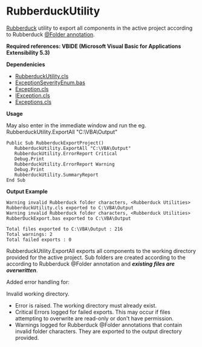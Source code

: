 # RubberduckUtility
[Rubberduck](https://rubberduckvba.com/) utility to export all components in the active project according to Rubberduck [@Folder annotation](https://github.com/rubberduck-vba/Rubberduck/wiki/Using-@Folder-Annotations). 

**Required references: VBIDE (Microsoft Visual Basic for Applications Extensibility 5.3)**

**Dependenicies**
  - [RubberduckUtility.cls](https://github.com/MarkJohnstoneGitHub/RubberduckUtility/blob/main/RubberduckUtility/RubberduckUtility.cls)
  - [ExceptionSeverityEnum.bas](https://github.com/MarkJohnstoneGitHub/RubberduckUtility/blob/main/RubberduckUtility/VBACorLib/ExceptionHandling/ExceptionSeverityEnum.bas)
  - [Exception.cls](https://github.com/MarkJohnstoneGitHub/RubberduckUtility/blob/main/RubberduckUtility/VBACorLib/ExceptionHandling/Exception.cls)
  - [IException.cls](https://github.com/MarkJohnstoneGitHub/RubberduckUtility/blob/main/RubberduckUtility/VBACorLib/ExceptionHandling/IException.cls)
  - [Exceptions.cls](https://github.com/MarkJohnstoneGitHub/RubberduckUtility/blob/main/RubberduckUtility/VBACorLib/ExceptionHandling/Exceptions.cls)

**Usage**

May also enter in the immediate window and run the eg. RubberduckUtility.ExportAll "C:\VBA\Output"

 ```
Public Sub RubberduckExportProject()
    RubberduckUtility.ExportAll "C:\VBA\Output"
    RubberduckUtility.ErrorReport Critical
    Debug.Print
    RubberduckUtility.ErrorReport Warning
    Debug.Print
    RubberduckUtility.SummaryReport
End Sub
 ```

**Output Example**
 ```
Warning invalid Rubberduck folder characters, <Rubberduck Utilities> RubberduckUtility.cls exported to C:\VBA\Output
Warning invalid Rubberduck folder characters, <Rubberduck Utilities> RubberDuckExport.bas exported to C:\VBA\Output

Total files exported to C:\VBA\Output : 216
Total warnings: 2
Total failed exports : 0
 ```

RubberduckUtility.ExportAll exports all components to the working directory provided for the active project. Sub folders are created according to the according to Rubberduck @Folder annotation and ***existing files are overwritten***.

Added error handling for: 

Invalid working directory.  
  - Error is raised.  The working directory must already exist.
  - Critical Errors logged for failed exports. This may occur if files attempting to overwrite are read-only or don't have permission.
  - Warnings logged for Rubberduck @Folder annotations that contain invalid folder characters. They are exported to the output directory provided.


